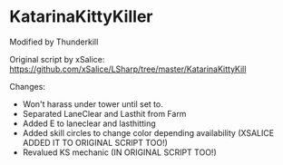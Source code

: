 ﻿KatarinaKittyKiller
===========
Modified by Thunderkill 

Original script by xSalice:
https://github.com/xSalice/LSharp/tree/master/KatarinaKittyKill


Changes:
- Won't harass under tower until set to.
- Separated LaneClear and Lasthit from Farm
- Added E to laneclear and lasthitting
- Added skill circles to change color depending availability (XSALICE ADDED IT TO ORIGINAL SCRIPT TOO!)
- Revalued KS mechanic (IN ORIGINAL SCRIPT TOO!)
